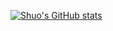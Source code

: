 [![Shuo's GitHub stats](https://github-readme-stats.vercel.app/api?username=shuo-china)](https://github.com/shuo-china)
